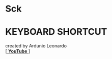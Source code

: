 # Sck
# KEYBOARD SHORTCUT<Br>
created by Ardunio Leonardo<Br>
  [[ **YouTube** ](https://www.youtube.com/watch?v=Wz_yLwDMHPM)]
